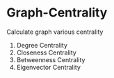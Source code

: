 # Graph-Centrality
Calculate graph various centrality

1. Degree Centrality
2. Closeness Centrality
3. Betweenness Centrality
4. Eigenvector Centrality
